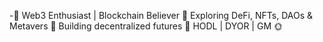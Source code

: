 -🚀 Web3 Enthusiast | Blockchain Believer
🧠 Exploring DeFi, NFTs, DAOs & Metavers
🔗 Building decentralized futures
💎 HODL | DYOR | GM 🌞
